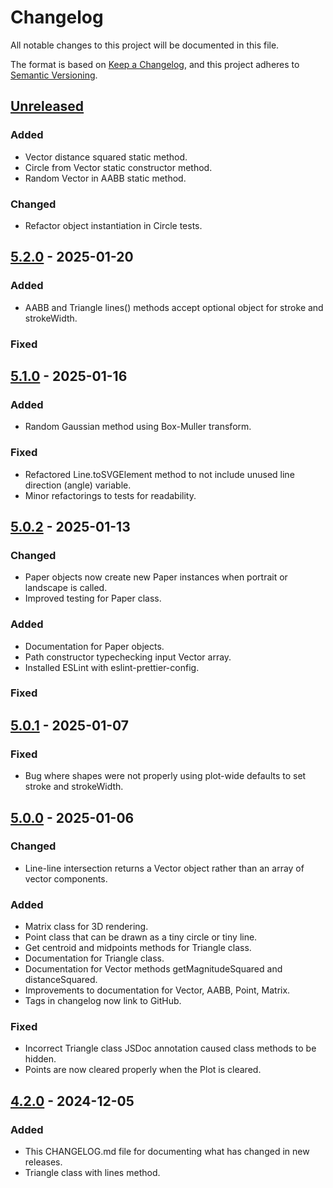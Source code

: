 # Changelog

All notable changes to this project will be documented in this file.

The format is based on [Keep a Changelog](https://keepachangelog.com/en/1.1.0/),
and this project adheres to [Semantic Versioning](https://semver.org/spec/v2.0.0.html).

## [Unreleased]

### Added

- Vector distance squared static method.
- Circle from Vector static constructor method.
- Random Vector in AABB static method.

### Changed

- Refactor object instantiation in Circle tests.

## [5.2.0] - 2025-01-20

### Added

- AABB and Triangle lines() methods accept optional object for stroke and strokeWidth.

### Fixed

## [5.1.0] - 2025-01-16

### Added

- Random Gaussian method using Box-Muller transform.

### Fixed

- Refactored Line.toSVGElement method to not include unused line direction (angle) variable.
- Minor refactorings to tests for readability.

## [5.0.2] - 2025-01-13

### Changed

- Paper objects now create new Paper instances when portrait or landscape is called.
- Improved testing for Paper class.

### Added

- Documentation for Paper objects.
- Path constructor typechecking input Vector array.
- Installed ESLint with eslint-prettier-config.

### Fixed

## [5.0.1] - 2025-01-07

### Fixed

- Bug where shapes were not properly using plot-wide defaults to set stroke and strokeWidth.

## [5.0.0] - 2025-01-06

### Changed

- Line-line intersection returns a Vector object rather than an array of vector components.

### Added

- Matrix class for 3D rendering.
- Point class that can be drawn as a tiny circle or tiny line.
- Get centroid and midpoints methods for Triangle class.
- Documentation for Triangle class.
- Documentation for Vector methods getMagnitudeSquared and distanceSquared.
- Improvements to documentation for Vector, AABB, Point, Matrix.
- Tags in changelog now link to GitHub.

### Fixed

- Incorrect Triangle class JSDoc annotation caused class methods to be hidden.
- Points are now cleared properly when the Plot is cleared.

## [4.2.0] - 2024-12-05

### Added

- This CHANGELOG.md file for documenting what has changed in new releases.
- Triangle class with lines method.

[Unreleased]: https://github.com/jakebeamish/Penplotting.js/compare/v5.2.0...HEAD
[5.2.0]: https://github.com/jakebeamish/Penplotting.js/compare/v5.2.0...v5.1.0
[5.1.0]: https://github.com/jakebeamish/Penplotting.js/compare/v5.1.0...v5.0.2
[5.0.2]: https://github.com/jakebeamish/Penplotting.js/compare/v5.0.1...v5.0.2
[5.0.1]: https://github.com/jakebeamish/Penplotting.js/compare/v5.0.0...v5.0.1
[5.0.0]: https://github.com/jakebeamish/Penplotting.js/compare/v4.2.0...v5.0.0
[4.2.0]: https://github.com/jakebeamish/Penplotting.js/compare/v4.1.0...v4.2.0

